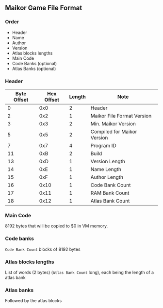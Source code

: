 ## Maikor Game File Format

### Order

* Header
* Name
* Author
* Version
* Atlas blocks lengths
* Main Code
* Code Banks (optional)
* Atlas Banks (optional)

### Header
| Byte Offset | Hex Offset | Length | Note                        |
|-------------|------------|--------|-----------------------------|
| 0           | 0x0        | 2      | Header                      |
| 2           | 0x2        | 1      | Maikor File Format Version  |
| 3           | 0x3        | 2      | Min. Maikor Version         |
| 5           | 0x5        | 2      | Compiled for Maikor Version |
| 7           | 0x7        | 4      | Program ID                  |
| 11          | 0xB        | 2      | Build                       |
| 13          | 0xD        | 1      | Version Length              |
| 14          | 0xE        | 1      | Name Length                 |
| 15          | 0xF        | 1      | Author Length               |
| 16          | 0x10       | 1      | Code Bank Count             | 
| 17          | 0x11       | 1      | RAM Bank Count              | 
| 18          | 0x12       | 1      | Atlas Bank Count            |

### Main Code

8192 bytes that will be copied to $0 in VM memory.

### Code banks

`Code Bank Count` blocks of 8192 bytes

### Atlas blocks lengths

List of words (2 bytes) (`Atlas Bank Count` long), each being the length of a atlas bank

### Atlas banks

Followed by the atlas blocks
